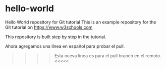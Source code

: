 # hello-world

Hello World repository for Git tutorial
This is an example repository for the Git tutorial on https://www.w3schools.com

This repository is built step by step in the tutorial.

Ahora agregamos una línea en español para probar el pull.
>>>> Esta nueva línea es para el pull branch en el remoto. <<<<<
